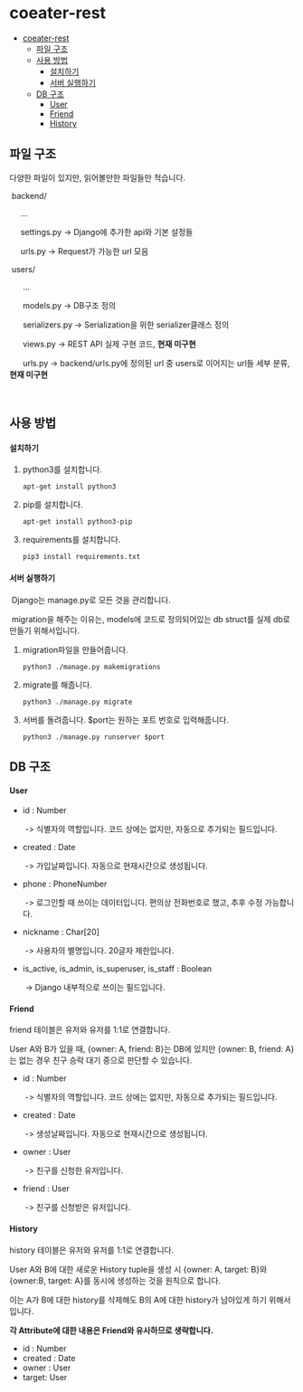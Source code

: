 # coeater-rest

- [coeater-rest](#coeater-rest)
  - [파일 구조](#파일-구조)
  - [사용 방법](#사용-방법)
      - [설치하기](#설치-하기)
      - [서버 실행하기](#서버-실행하기)
  - [DB 구조](#db-구조)
      - [User](#user)
      - [Friend](#friend)
      - [History](#history)

## 파일 구조

다양한 파일이 있지만, 읽어볼만한 파일들만 적습니다.

&nbsp;backend/

&nbsp;&nbsp;&nbsp;&nbsp;&nbsp;...

&nbsp;&nbsp;&nbsp;&nbsp;&nbsp;settings.py						-> Django에 추가한 api와 기본 설정들

&nbsp;&nbsp;&nbsp;&nbsp;&nbsp;urls.py								-> Request가 가능한 url 모음

&nbsp;users/

&nbsp;&nbsp;&nbsp;&nbsp;&nbsp;&nbsp;...

&nbsp;&nbsp;&nbsp;&nbsp;&nbsp;&nbsp;models.py						-> DB구조 정의			

&nbsp;&nbsp;&nbsp;&nbsp;&nbsp;&nbsp;serializers.py					-> Serialization을 위한 serializer클래스 정의

&nbsp;&nbsp;&nbsp;&nbsp;&nbsp;&nbsp;views.py							-> REST API 실제 구현 코드, **현재 미구현**

&nbsp;&nbsp;&nbsp;&nbsp;&nbsp;&nbsp;urls.py								-> backend/urls.py에 정의된 url 중 users로 이어지는 url들 세부 분류, **현재 미구현**

​	

## 사용 방법

#### 설치하기

1. python3를 설치합니다.

   ```
   apt-get install python3
   ```

2. pip를 설치합니다.

   ```
   apt-get install python3-pip
   ```

3. requirements를 설치합니다.

   ```
   pip3 install requirements.txt
   ```

#### 서버 실행하기

​	Django는 manage.py로 모든 것을 관리합니다.

​	migration을 해주는 이유는, models에 코드로 정의되어있는 db struct를 실제 db로 만들기 위해서입니다.

1. migration파일을 만들어줍니다.

   ```
   python3 ./manage.py makemigrations
   ```

2. migrate를 해줍니다.

   ```
   python3 ./manage.py migrate
   ```

3. 서버를 돌려줍니다. $port는 원하는 포트 번호로 입력해줍니다.

   ```
   python3 ./manage.py runserver $port
   ```



## DB 구조

#### User

 - id : Number

   ​	-> 식별자의 역할입니다. 코드 상에는 없지만, 자동으로 추가되는 필드입니다.

 - created : Date

   ​	-> 가입날짜입니다. 자동으로 현재시간으로 생성됩니다.

 - phone : PhoneNumber

   ​	-> 로그인할 때 쓰이는 데이터입니다. 편의상 전화번호로 했고, 추후 수정 가능합니다.

 - nickname : Char[20]

   ​	-> 사용자의 별명입니다. 20글자 제한입니다.

 - is\_active, is\_admin, is\_superuser, is\_staff : Boolean

   ​	-> Django 내부적으로 쓰이는 필드입니다.

#### Friend

friend 테이블은 유저와 유저를 1:1로 연결합니다.

User A와 B가 있을 때, {owner: A, friend: B}는 DB에 있지만 {owner: B, friend: A}는 없는 경우 친구 승락 대기 중으로 판단할 수 있습니다.

- id : Number

  ​	-> 식별자의 역할입니다. 코드 상에는 없지만, 자동으로 추가되는 필드입니다.

- created : Date

  ​	-> 생성날짜입니다. 자동으로 현재시간으로 생성됩니다.

- owner : User

  ​	-> 친구를 신청한 유저입니다.

- friend : User

  ​	-> 친구를 신청받은 유저입니다.

#### History

history 테이블은 유저와 유저를 1:1로 연결합니다.

User A와 B에 대한 새로운 History tuple을 생성 시 {owner: A, target: B}와 {owner:B, target: A}를 동시에 생성하는 것을 원칙으로 합니다.

이는 A가 B에 대한 history를 삭제해도 B의 A에 대한 history가 남아있게 하기 위해서입니다.

**각 Attribute에 대한 내용은 Friend와 유사하므로 생략합니다.**

- id : Number
- created : Date
- owner : User
- target: User